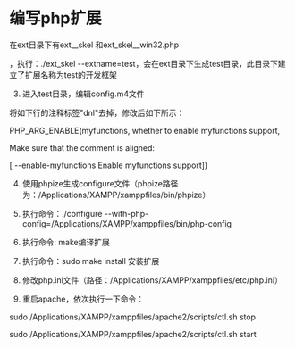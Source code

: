 # 编写php扩展

在ext目录下有ext\_\_skel 和ext\_skel\_\_win32.php

，执行：./ext\_skel --extname=test，会在ext目录下生成test目录，此目录下建立了扩展名称为test的开发框架



3. 进入test目录，编辑config.m4文件



将如下行的注释标签"dnl"去掉，修改后如下所示：



PHP\_ARG\_ENABLE\(myfunctions, whether to enable myfunctions support,



Make sure that the comment is aligned:



\[  --enable-myfunctions           Enable myfunctions support\]\)



4. 使用phpize生成configure文件（phpize路径为：/Applications/XAMPP/xamppfiles/bin/phpize）



5. 执行命令：./configure --with-php-config=/Applications/XAMPP/xamppfiles/bin/php-config



6. 执行命令: make编译扩展



7. 执行命令：sudo make install 安装扩展



8. 修改php.ini文件（路径：/Applications/XAMPP/xamppfiles/etc/php.ini）



9. 重启apache，依次执行一下命令：



sudo /Applications/XAMPP/xamppfiles/apache2/scripts/ctl.sh stop



sudo /Applications/XAMPP/xamppfiles/apache2/scripts/ctl.sh start

